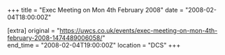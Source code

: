+++
title = "Exec Meeting on Mon 4th February 2008"
date = "2008-02-04T18:00:00Z"

[extra]
original = "https://uwcs.co.uk/events/exec-meeting-on-mon-4th-february-2008-1474489006058/"    
end_time = "2008-02-04T19:00:00Z"
location = "DCS"
+++



